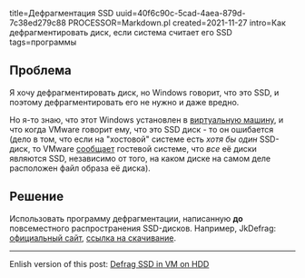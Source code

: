 title=Дефрагментация SSD
uuid=40f6c90c-5cad-4aea-879d-7c38ed279c88
PROCESSOR=Markdown.pl
created=2021-11-27
intro=Как дефрагментировать диск, если система считает его SSD
tags=программы

Проблема
--------

Я хочу дефрагментировать диск,
но Windows говорит, что это SSD,
и поэтому дефрагментировать его не нужно и даже вредно.

Но я-то знаю, что этот Windows установлен в [виртуальную машину][vm],
и что когда VMware говорит ему, что это SSD диск - то он ошибается
(дело в том, что если на "хостовой" системе есть _хотя бы один_ SSD-диск,
то VMware [сообщает][vmware-ssd] гостевой системе, что _все_ её диски являются SSD,
независимо от того, на каком диске на самом деле расположен файл образа её диска).

[vm]: https://ru.wikipedia.org/wiki/%D0%92%D0%B8%D1%80%D1%82%D1%83%D0%B0%D0%BB%D1%8C%D0%BD%D0%B0%D1%8F_%D0%BC%D0%B0%D1%88%D0%B8%D0%BD%D0%B0
[vmware-ssd]: https://docs.vmware.com/en/VMware-Workstation-Player-for-Linux/16.0/com.vmware.player.linux.using.doc/GUID-3FBBB031-D8BA-4D02-99C2-282F806F47E8.html

Решение
-------

Использовать программу дефрагментации, написанную **до** повсеместного распространения SSD-дисков.
Например, JkDefrag: [официальный сайт][jkdefrag.site], [ссылка на скачивание][jkdefrag.exe].

[jkdefrag.site]: https://www.kessels.com/JkDefrag/
[jkdefrag.exe]: ../unlisted/JkDefrag.exe

----

Enlish version of this post: [Defrag SSD in VM on HDD](../en/defrag-ssd-in-vm-on-hdd.html)
